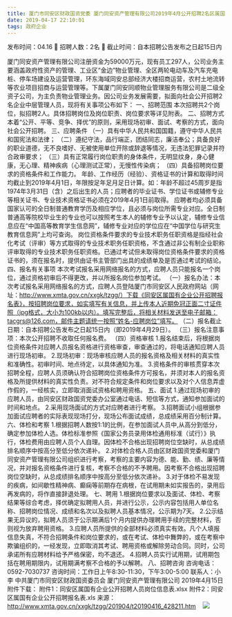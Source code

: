 ```yaml
---
title: 厦门市同安区财政国资党委 厦门同安资产管理有限公司2019年4月公开招聘2名区属国有企业管理人才的公告
date: 2019-04-17 22:10:01
tags: 政府企业
---
```

发布时间：04.16   🌟   招聘人数：2名   🌈   截止时间：自本招聘公告发布之日起15日内
<!-- more -->
厦门同安资产管理有限公司注册资金为59000万元，现有员工297人，公司业务主要涵盖政府性资产的管理、工业区“金边”物业管理、全区两轮电动车及汽车充电桩、停车场建设及运营管理，环东海域同安总部经济大楼招商运营，农村土地流转等农业项目招商与运营管理等。下属厦门同安同顺物业管理服务有限公司是二级全资子公司，为主负责物业管理业务。因公司业务发展需要，拟面向社会公开招聘2名企业中层管理人员，现将有关事项公布如下：
一、招聘范围
本次招聘共2个岗位，拟招聘2人。具体招聘岗位及岗位职责、岗位要求等详见附表。
二、招聘方式
本着“公开、平等、竞争、择优”的原则，采用现场初审、面试、考察的方式，面向社会公开招聘。
三、应聘条件
（一）具有中华人民共和国国籍，遵守中华人民共和国宪法和法律；
（二）遵纪守法，品行端正，团结同志，廉洁奉公；具备良好的职业道德，无不良嗜好、无被使用单位开除或辞退等情况，无违法犯罪记录并符合政审要求；
（三）具有正常履行岗位职责的身体条件，无明显纹身，身心健康，无心理、精神疾病（心理测试正常），无慢性传染病；
（四）具备招聘岗位要求的资格条件和工作能力。
年龄、工作经历（经验）、资格证书的计算和取得时间均截止到2019年4月1日，年限按足年足月足日计算。如：年龄不超过45周岁是指1974年3月31日（含）之后出生的人员；应聘者的毕业证书、学位证书或辅修专业等相关证书、专业技术资格证书必须在2019年4月1日前取得。
应聘者均必须具备国家认可的全日制普通教育学历及相应学位，且必须与岗位所需专业对应。全日制普通高等院校毕业生的专业也可以按照考生本人的辅修专业予以认定，辅修专业信息应在“中国高等教育学生信息网”，辅修专业对应的学位应在“中国学位与研究生教育信息网”上均可查询。
岗位资格条件要求的专业技术职务任职资格是指经社会化考试（评审）等方式取得的专业技术职务任职资格，不含通过非公有制企业职称评审取得的专业技术职务任职资格。已通过考试但未取得岗位资格条件要求的资格证书的，须在报名时，提供由证书主管部门出具的成绩单及是否通过考试的结论。
四、报名有关事项
本次考试报名采用网络报名的方式，应聘人员只能报名一个岗位，通过资格初审后不得更改，并以所报名岗位参加考试。
（一）报名办法：本次考试报名采用网络报名的方式，应聘人员登陆厦门市同安区人民政府网站（网址：http://www.xmta.gov.cn/xxgk/tzgg/）下载《同安区属国有企业公开招聘报名表》，按招聘岗位要求，如实填写有关信息，并上传本人近期免冠正面二寸证件照（jpg格式，大小为100kb以内）。填写完整后，将相关材料发送至电子邮箱：tacgrs@126.com，邮件主题请统一按照“姓名-应聘岗位”填写。
（二）报名截止日期：自本招聘公告发布之日起15日内（即2019年4月29日）。
（三）报名注意事项：本次公开招聘不收取任何报名费。
（四）资格审核
1.报名结束后，将根据岗位资格条件对应聘人员报名资格进行资格审查，审查通过的，将电话通知应聘人员进行现场初审。
2.现场初审：现场审核应聘人员的报名资格及相关材料的真实性和准确性。初审时间、地点待定，以具体通知为准。
3.资格条件的审核贯穿本次招聘全程，应聘人员须确认符合招聘岗位资格条件方可报名，并须对本人的报名资格及所提供材料的真实性负责。对不符合规定条件和岗位要求以及对个人信息弄虚作假的，一经核实，立即取消面试资格和聘用资格。
五、面试
1.通过现场初审的应聘人员，由同安区财政国资党委办公室通过电话、短信等方式，通知参加面试的时间和地点。
2.采用现场面试的方式对应聘者进行考察。
3.招聘面试小组根据参加面试应聘者的实际表现现场打分，现场公布面试成绩，总成绩采用百分制计算。
六、体检和考察
1.根据招聘人数按1:1的比例，在参加面试人员中,从高分到低分，确定参加体检人选。体检标准参照《国家公务员录用体检通用标准（试行）》执行，体检费用由应聘人员个人自理。因体检不合格出现招聘岗位空缺时，从总成绩排名顺序中按高分至低分依次递补。
2.对体检合格人员由区财政国资党委和厦门同安资产管理有限公司组织进行考察，考察的主要内容为德、能、勤、绩、廉等情况，并对报名资格条件进行复核，考察不合格的不予聘用。因考察不合格出现招聘岗位空缺时，从总成绩排名顺序中按高分至低分依次递补。
3.对于体检不易发现的疾病，如间歇性精神病、癫痫等前期存在病根，在试用期未如实报告的，录用后再发病的，将作直接辞退处理。
七、聘用
1.根据岗位要求以及面试、体检、考察结果等综合考虑，择优确定拟聘用人员，并进行公示，公示内容包括用人单位名称、招聘岗位情况、成绩和名次以及拟聘人员基本情况，公示期为7天。
2.公示结果无异议的，拟聘人员须于公示期满后1个月内提供办理聘用手续的完整材料，否则视为放弃聘用资格。
3.应聘人员所提供的全部材料必须真实有效。凡个人填报信息失真，不符合招聘条件和岗位要求的，或在考试、体检中舞弊的，或在考察中欺骗组织的，一经发现，立即取消其考试、聘用资格或解除劳动合同。同时，公司承诺所有应聘材料给予严格保密，均不退还。
4.招聘人员实行试用期，试用期包括在聘用期限内，试用期满考察不合格的予以解聘。
八、招聘咨询
咨询电话：0592-7030737
咨询时间：工作日上午8:30-11:30，下午3:00-5:00
联系人：小李
中共厦门市同安区财政国资委员会
厦门同安资产管理有限公司
2019年4月15日
附件下载：
附件1：同安区属国有企业公开招聘人员岗位信息表.xlsx
附件2：同安区属国有企业公开招聘报名表.xls
来源：
http://www.xmta.gov.cn/xxgk/tzgg/201904/t20190416_428211.htm
 
 ![](https://cdn.weiweiblog.cn/20181015134814.png)